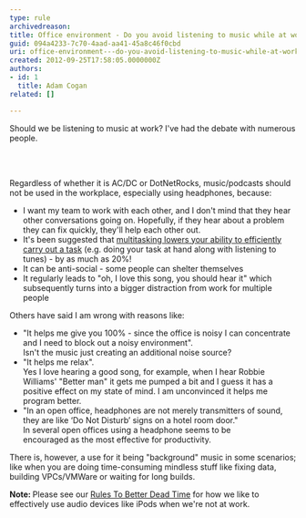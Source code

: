 ```yaml
---
type: rule
archivedreason: 
title: Office environment - Do you avoid listening to music while at work?
guid: 094a4233-7c70-4aad-aa41-45a8c46f0cbd
uri: office-environment---do-you-avoid-listening-to-music-while-at-work
created: 2012-09-25T17:58:05.0000000Z
authors:
- id: 1
  title: Adam Cogan
related: []

---
```



<p>​​Should we be listening to music                    at work? I've had the debate&#160;with numerous people.
                <br></p>
<br><excerpt class='endintro'></excerpt><br>
<p>Regardless of whether it is AC/DC or DotNetRocks, music/podcasts should not be used in the workplace, especially using headphones, because&#58;</p><ul><li>I want my team to work with each other, and I don't mind that they hear other conversations going on. Hopefully, if they hear about a problem they can fix quickly, they'll help each other out.&#160;</li><li>It's been suggested that <a href="http&#58;//www.codinghorror.com/blog/2006/09/the-multi-tasking-myth.html" target="_blank"> multitasking lowers your ability to efficiently carry out a task</a> (e.g. doing your task at hand along with listening to tunes) - by as much as 20%!</li><li>It can be anti-social - some people can shelter themselves<br></li><li>It regularly leads to &quot;oh, I love this song, you should hear it&quot; which subsequently turns into a bigger distraction from work for multiple people</li></ul><p>Others have said I am wrong with reasons like&#58;</p><ul><li>&quot;It helps me give you 100% - since the office is noisy I can concentrate and I need to block out a noisy environment&quot;. <br>Isn't the music just creating an additional noise source?</li><li>&quot;It helps me relax&quot;. <br>Yes I love hearing a good song, for example, when I hear Robbie Williams' &quot;Better man&quot; it gets me pumped a bit and I guess it has a positive effect on my state of mind. I am unconvinced it helps me program better.<br></li><li>&quot;In an open office, headphones are not merely transmitters of sound, they are like ‘Do Not Disturb’ signs on a hotel room door.&quot;<br>In several open offices&#160;using&#160;a&#160;headphone&#160;seems to be encouraged&#160;as&#160;the most effective for productivity.<br></li></ul><p>There is, however, a use for it being &quot;background&quot; music in some scenarios; like when you are doing time-consuming mindless stuff like fixing data, building VPCs/VMWare or waiting for long builds.​<br></p><p><b>Note&#58; </b>Please see our <a href="http&#58;//www.ssw.com.au/ssw/Standards/Rules/RulesToBetterDeadTime.aspx#AudioDevice">Rules To Better Dead Time</a> for how we like to effectively use audio devices like iPods when we're not at work.</p>


